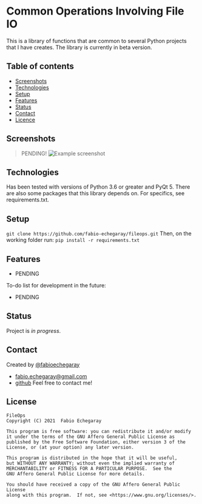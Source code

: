 # Common Operations Involving File IO
 This is a library of functions that are common to several Python projects that I have creates. 
 The library is currently in beta version.

## Table of contents
* [Screenshots](#screenshots)
* [Technologies](#technologies)
* [Setup](#setup)
* [Features](#features)
* [Status](#status)
* [Contact](#contact)
* [Licence](#licence)

## Screenshots
> PENDING!
![Example screenshot](./img/screenshot.png)

## Technologies
Has been tested with versions of Python 3.6 or greater and PyQt 5. 
There are also some packages that this library depends on. For specifics, see requirements.txt.

## Setup
`git clone https://github.com/fabio-echegaray/fileops.git`
Then, on the working folder run: `pip install -r requirements.txt`
    

## Features
* PENDING

To-do list for development in the future:
* PENDING

## Status
Project is _in progress_.

## Contact
Created by [@fabioechegaray](https://twitter.com/fabioechegaray)
* [fabio.echegaray@gmail.com](mailto:fabio.echegaray@gmail.com)
* [github](https://github.com/fabio-echegaray)
Feel free to contact me!

## License
    FileOps
    Copyright (C) 2021  Fabio Echegaray

    This program is free software: you can redistribute it and/or modify
    it under the terms of the GNU Affero General Public License as
    published by the Free Software Foundation, either version 3 of the
    License, or (at your option) any later version.

    This program is distributed in the hope that it will be useful,
    but WITHOUT ANY WARRANTY; without even the implied warranty of
    MERCHANTABILITY or FITNESS FOR A PARTICULAR PURPOSE.  See the
    GNU Affero General Public License for more details.

    You should have received a copy of the GNU Affero General Public License
    along with this program.  If not, see <https://www.gnu.org/licenses/>.